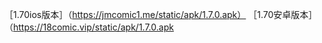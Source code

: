 ［1.70ios版本］（https://jmcomic1.me/static/apk/1.7.0.apk）
［1.70安卓版本］（https://18comic.vip/static/apk/1.7.0.apk
